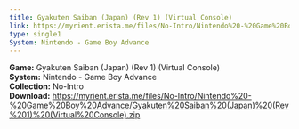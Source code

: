 ```yaml
---
title: Gyakuten Saiban (Japan) (Rev 1) (Virtual Console)
link: https://myrient.erista.me/files/No-Intro/Nintendo%20-%20Game%20Boy%20Advance/Gyakuten%20Saiban%20(Japan)%20(Rev%201)%20(Virtual%20Console).zip
type: single1
System: Nintendo - Game Boy Advance
---
```

<b>Game:</b> Gyakuten Saiban (Japan) (Rev 1) (Virtual Console)<br>
<b>System:</b> Nintendo - Game Boy Advance<br>
<b>Collection:</b> No-Intro<br>
<b>Download:</b> https://myrient.erista.me/files/No-Intro/Nintendo%20-%20Game%20Boy%20Advance/Gyakuten%20Saiban%20(Japan)%20(Rev%201)%20(Virtual%20Console).zip
